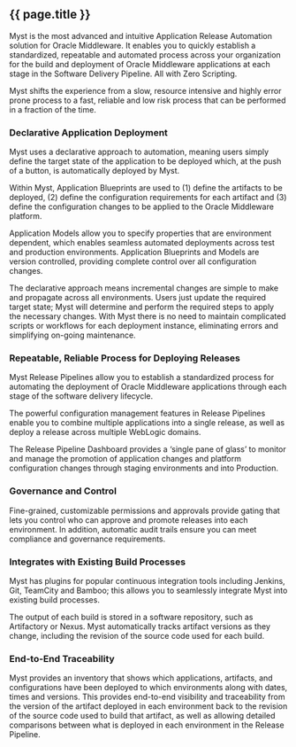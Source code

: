 ## {{ page.title }}

Myst is the most advanced and intuitive Application Release Automation solution for Oracle Middleware. It enables you to quickly establish a standardized, repeatable and automated process across your organization for the build and deployment of Oracle Middleware applications at each stage in the Software Delivery Pipeline. All with Zero Scripting.

Myst shifts the experience from a slow, resource intensive and highly error prone process to a fast, reliable and low risk process that can be performed in a fraction of the time. 

### Declarative Application Deployment
Myst uses a declarative approach to automation, meaning users simply define the target state of the application to be deployed which, at the push of a button, is automatically deployed by Myst.

Within Myst, Application Blueprints are used to (1) define the artifacts to be deployed, (2) define the configuration requirements for each artifact and (3) define the configuration changes to be applied to the Oracle Middleware platform. 

Application Models allow you to specify properties that are environment dependent, which enables seamless automated deployments across test and production environments. Application Blueprints and Models are version controlled, providing complete control over all configuration changes.

The declarative approach means incremental changes are simple to make and propagate across all environments. Users just update the required target state; Myst will determine and perform the required steps to apply the necessary changes.  With Myst there is no need to maintain complicated scripts or workflows for each deployment instance, eliminating errors and simplifying on-going maintenance.


### Repeatable, Reliable Process for Deploying Releases 
Myst Release Pipelines allow you to establish a standardized process for automating the deployment of Oracle Middleware applications through each stage of the software delivery lifecycle.

The powerful configuration management features in Release Pipelines enable you to combine multiple applications into a single release, as well as deploy a release across multiple WebLogic domains.

The Release Pipeline Dashboard provides a ‘single pane of glass’ to monitor and manage the promotion of application changes and platform configuration changes through staging environments and into Production.


### Governance and Control
Fine-grained, customizable permissions and approvals provide gating that lets you control who can approve and promote releases into each environment. In addition, automatic audit trails ensure you can meet compliance and governance requirements.

### Integrates with Existing Build Processes
Myst has plugins for popular continuous integration tools including Jenkins, Git, TeamCity and Bamboo; this allows you to seamlessly integrate Myst into existing build processes.

The output of each build is stored in a software repository, such as Artifactory or Nexus. Myst automatically tracks artifact versions as they change, including the revision of the source code used for each build. 

### End-to-End Traceability
Myst provides an inventory that shows which applications, artifacts, and configurations have been deployed to which environments along with dates, times and versions.
This provides end-to-end visibility and traceability from the version of the artifact deployed in each environment back to the revision of the source code used to build that artifact, as well as allowing detailed comparisons between what is deployed in each environment in the Release Pipeline.

